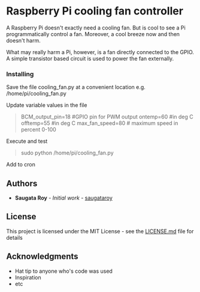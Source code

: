# Raspberry Pi cooling fan controller

A Raspberry Pi doesn't exactly need a cooling fan. But is cool to see a Pi programmatically control a fan. Moreover, a cool breeze now and then doesn't harm.

What may really harm a Pi, however, is a fan directly connected to the GPIO. A simple transistor based circuit is used to power the fan externally.

### Installing

Save the file cooling_fan.py at a convenient location e.g. /home/pi/cooling_fan.py

Update variable values in the file

> BCM_output_pin=18   #GPIO pin for PWM output
> ontemp=60           #in deg C      
> offtemp=55          #in deg C
> max_fan_speed=80	  # maximum speed in percent 0-100

Execute and test

> sudo python /home/pi/cooling_fan.py

Add to cron

## Authors

* **Saugata Roy** - *Initial work* - [saugataroy](https://github.com/saugataroy)

## License

This project is licensed under the MIT License - see the [LICENSE.md](LICENSE.md) file for details

## Acknowledgments

* Hat tip to anyone who's code was used
* Inspiration
* etc
